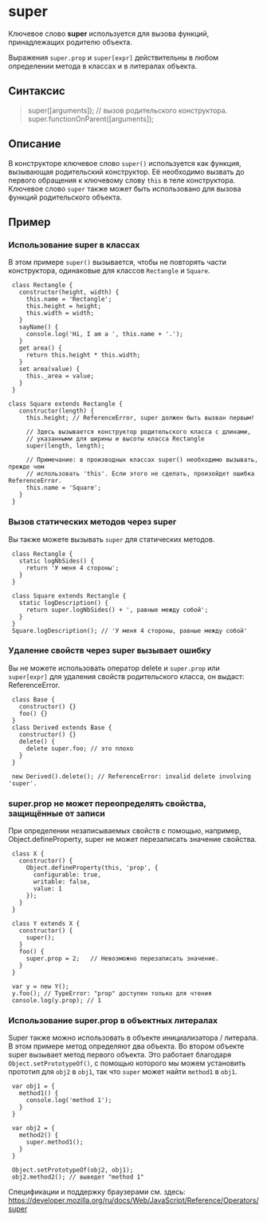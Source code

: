 # super

Ключевое слово **super** используется для вызова функций, принадлежащих родителю объекта.

Выражения `super.prop` и `super[expr]` действительны в любом определении метода в классах и в литералах объекта.

## Синтаксис

> super([arguments]); // вызов родительского конструктора.
> super.functionOnParent([arguments]);

## Описание

В конструкторе ключевое слово `super()` используется как функция, вызывающая родительский конструктор. Её необходимо вызвать до первого обращения к ключевому слову `this` в теле конструктора. Ключевое слово `super` также может быть использовано для вызова функций родительского объекта.

## Пример
### Использование super в классах

В этом примере `super()` вызывается, чтобы не повторять части конструктора, одинаковые для классов `Rectangle` и `Square`.

     class Rectangle {
       constructor(height, width) {
         this.name = 'Rectangle';
         this.height = height;
         this.width = width;
       }
       sayName() {
         console.log('Hi, I am a ', this.name + '.');
       }
       get area() {
         return this.height * this.width;
       }
       set area(value) {
         this._area = value;
       }
     }
     
    class Square extends Rectangle {
       constructor(length) {
         this.height; // ReferenceError, super должен быть вызван первым!
     
         // Здесь вызывается конструктор родительского класса с длинами,
         // указанными для ширины и высоты класса Rectangle
         super(length, length);
     
         // Примечание: в производных классах super() необходимо вызывать, прежде чем
         // использовать 'this'. Если этого не сделать, произойдет ошибка ReferenceError.
         this.name = 'Square';
       }
     }

### Вызов статических методов через super

Вы также можете вызывать `super` для статических методов.

     class Rectangle {
       static logNbSides() {
         return 'У меня 4 стороны';
       }
     }
     
     class Square extends Rectangle {
       static logDescription() {
         return super.logNbSides() + ', равные между собой';
       }
     }
     Square.logDescription(); // 'У меня 4 стороны, равные между собой'

### Удаление свойств через super вызывает ошибку

Вы не можете использовать оператор delete и `super.prop` или `super[expr]` для удаления свойств родительского класса, он выдаст: ReferenceError.

     class Base {
       constructor() {}
       foo() {}
     }
     class Derived extends Base {
       constructor() {}
       delete() {
         delete super.foo; // это плохо
       }
     }
     
     new Derived().delete(); // ReferenceError: invalid delete involving 'super'. 

### super.prop не может переопределять свойства, защищённые от записи

При определении незаписываемых свойств с помощью, например, Object.defineProperty, super не может перезаписать значение свойства.

     class X {
       constructor() {
         Object.defineProperty(this, 'prop', {
           configurable: true,
           writable: false,
           value: 1
         });
       }
     }
     
     class Y extends X {
       constructor() {
         super();
       }
       foo() {
         super.prop = 2;   // Невозможно перезаписать значение.
       }
     }
     
     var y = new Y();
     y.foo(); // TypeError: "prop" доступен только для чтения
     console.log(y.prop); // 1

### Использование super.prop в объектных литералах     

Super также можно использовать в объекте инициализатора / литерала. В этом примере метод определяют два объекта. Во втором объекте super вызывает метод первого объекта. Это работает благодаря `Object.setPrototypeOf()`, с помощью которого мы можем установить прототип для `obj2` в `obj1`, так что `super` может найти `method1` в `obj1`.

     var obj1 = {
       method1() {
         console.log('method 1');
       }
     }
     
     var obj2 = {
       method2() {
         super.method1();
       }
     }
     
     Object.setPrototypeOf(obj2, obj1);
     obj2.method2(); // выведет "method 1"


Спецификации и поддержку браузерами см. здесь: https://developer.mozilla.org/ru/docs/Web/JavaScript/Reference/Operators/super